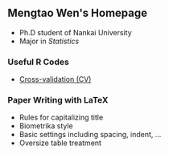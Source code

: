 ## Mengtao Wen's Homepage
- Ph.D student of Nankai University
- Major in *Statistics*


### Useful R Codes
- [Cross-validation (CV)](https://github.com/MengtaoWen/MyPage/blob/master/Rcode/cross-validation.md)


### Paper Writing with LaTeX
- Rules for capitalizing title
- Biometrika style
- Basic settings including spacing, indent, ...
- Oversize table treatment 
